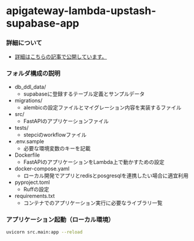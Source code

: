# apigateway-lambda-upstash-supabase-app

### 詳細について
- [詳細はこちらの記事で公開しています。](https://qiita.com/eno49conan/items/6d3e98df2ac82613c3b3)

### フォルダ構成の説明
- db_ddl_data/
  - supabaseに登録するテーブル定義とサンプルデータ
- migrations/
  - alembicの設定ファイルとマイグレーション内容を実装するファイル
- src/
  - FastAPIのアプリケーションファイル
- tests/
  - stepciのworkflowファイル
- .env.sample
  - 必要な環境変数のキーを記載
- Dockerfile
  - FastAPIのアプリケーションをLambda上で動かすための設定
- docker-compose.yaml
  - ローカル開発でアプリとredisとposgresqlを連携したい場合に適宜利用
- pyproject.toml
  - Ruffの設定
- requirements.txt
  - コンテナでのアプリケーション実行に必要なライブラリ一覧

### アプリケーション起動（ローカル環境）
```bash
uvicorn src.main:app --reload
```